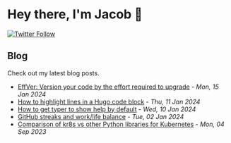# Hey there, I'm Jacob 👋
[![Twitter Follow](https://img.shields.io/twitter/follow/_jacobtomlinson?style=social)](https://twitter.com/_jacobtomlinson)

## Blog

Check out my latest blog posts.

- [EffVer: Version your code by the effort required to upgrade](https://jacobtomlinson.dev/effver/) - *Mon, 15 Jan 2024*
- [How to highlight lines in a Hugo code block](https://jacobtomlinson.dev/posts/2024/how-to-highlight-lines-in-a-hugo-code-block/) - *Thu, 11 Jan 2024*
- [How to get typer to show help by default](https://jacobtomlinson.dev/posts/2024/how-to-get-typer-to-show-help-by-default/) - *Wed, 10 Jan 2024*
- [GitHub streaks and work/life balance](https://jacobtomlinson.dev/posts/2024/github-streaks-and-work/life-balance/) - *Tue, 02 Jan 2024*
- [Comparison of kr8s vs other Python libraries for Kubernetes](https://jacobtomlinson.dev/posts/2023/comparison-of-kr8s-vs-other-python-libraries-for-kubernetes/) - *Mon, 04 Sep 2023*

